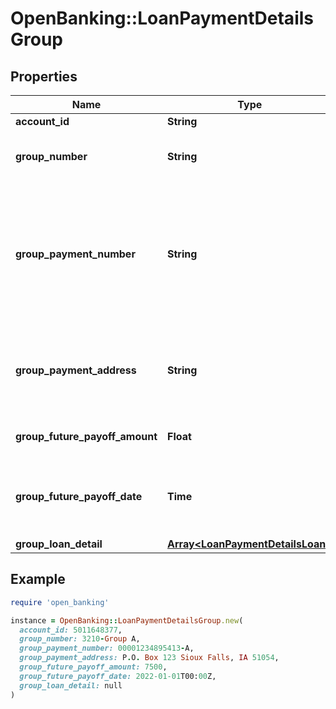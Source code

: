 # OpenBanking::LoanPaymentDetailsGroup

## Properties

| Name | Type | Description | Notes |
| ---- | ---- | ----------- | ----- |
| **account_id** | **String** | An account ID |  |
| **group_number** | **String** | Institution&#39;s ID of the Student Loan Group |  |
| **group_payment_number** | **String** | The payment number given by the institution. This number is typically for manual payments. This is not an ACH payment number. |  |
| **group_payment_address** | **String** | The payment address to which send manual payments should be sent |  |
| **group_future_payoff_amount** | **Float** | The payoff amount for the group | [optional] |
| **group_future_payoff_date** | **Time** | The date to which the \&quot;Future Payoff Amount\&quot; applies | [optional] |
| **group_loan_detail** | [**Array&lt;LoanPaymentDetailsLoan&gt;**](LoanPaymentDetailsLoan.md) |  |  |

## Example

```ruby
require 'open_banking'

instance = OpenBanking::LoanPaymentDetailsGroup.new(
  account_id: 5011648377,
  group_number: 3210-Group A,
  group_payment_number: 00001234895413-A,
  group_payment_address: P.O. Box 123 Sioux Falls, IA 51054,
  group_future_payoff_amount: 7500,
  group_future_payoff_date: 2022-01-01T00:00Z,
  group_loan_detail: null
)
```


